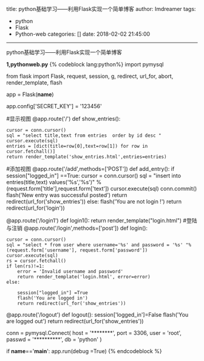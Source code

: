 title: python基础学习——利用Flask实现一个简单博客
author: Imdreamer
tags:
  - python
  - Flask
  - Python-web
categories: []
date: 2018-02-02 21:45:00
---
python基础学习——利用Flask实现一个简单博客
<!--more-->
<b>1,pythonweb.py</b>
{% codeblock lang:python%}
import pymysql

from flask import Flask, request, session, g, redirect, url_for, abort, render_template, flash

app = Flask(__name__)

app.config['SECRET_KEY'] = '123456'

#显示视图
@app.route('/')
def show_entries():

    cursor = conn.cursor()
    sql = "select title,text from entries  order by id desc "
    cursor.execute(sql)
    entries = [dict(title=row[0],text=row[1]) for row in cursor.fetchall()]
    return render_template('show_entries.html',entries=entries)


#添加视图
@app.route('/add',methods=['POST'])
def add_entry():
    if  session["logged_in"] ==True:
        cursor = conn.cursor()
        sql = "insert into  entries(title,text) values('%s','%s')" % (request.form['title'],request.form['text'])
        cursor.execute(sql)
        conn.commit()
        flash('New entry was successful posted')
        return redirect(url_for('show_entries'))
    else:
        flash('You are not login !')
        return redirect(url_for('login'))


@app.route('/login1')
def login1():
    return render_template("login.html")
#登陆与注销
@app.route('/login',methods=['post'])
def login():

    cursor = conn.cursor()
    sql = "select * from user where username='%s' and password = '%s' "%(request.form['username'], request.form['password'])
    cursor.execute(sql)
    rs = cursor.fetchall()
    if len(rs)!=1:
        error = 'Invalid username and password'
        return render_template('login.html', error=error)
    else:

        session["logged_in"] =True
        flash('You are logged in')
        return redirect(url_for('show_entries'))

@app.route('/logout')
def logout():
    session['logged_in']=False
    flash('You are logged out')
    return redirect(url_for('show_entries'))

conn = pymysql.Connect(
    host = '********',
    port = 3306,
    user = 'root',
    passwd = '**********',
    db = 'python'
)


if __name__=='__main__':
    app.run(debug =True)
{% endcodeblock %}

